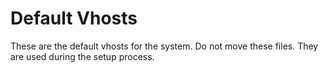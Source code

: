 # Default Vhosts

These are the default vhosts for the system.  Do not move these files.  They are used during the setup process.
